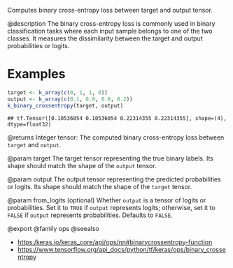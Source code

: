 Computes binary cross-entropy loss between target and output tensor.

@description
The binary cross-entropy loss is commonly used in binary
classification tasks where each input sample belongs to one
of the two classes. It measures the dissimilarity between the
target and output probabilities or logits.

# Examples

```r
target <- k_array(c(0, 1, 1, 0))
output <- k_array(c(0.1, 0.9, 0.8, 0.2))
k_binary_crossentropy(target, output)
```

```
## tf.Tensor([0.10536054 0.10536054 0.22314355 0.22314355], shape=(4), dtype=float32)
```

@returns
Integer tensor: The computed binary cross-entropy loss between
`target` and `output`.

@param target
The target tensor representing the true binary labels.
Its shape should match the shape of the `output` tensor.

@param output
The output tensor representing the predicted probabilities
or logits. Its shape should match the shape of the
`target` tensor.

@param from_logits
(optional) Whether `output` is a tensor of logits or
probabilities.
Set it to `TRUE` if `output` represents logits; otherwise,
set it to `FALSE` if `output` represents probabilities.
Defaults to `FALSE`.

@export
@family ops
@seealso
+ <https:/keras.io/keras_core/api/ops/nn#binarycrossentropy-function>
+ <https://www.tensorflow.org/api_docs/python/tf/keras/ops/binary_crossentropy>

